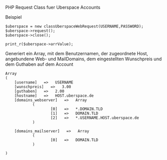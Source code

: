 PHP Request Class fuer Uberspace Accounts

Beispiel

	$uberspace = new classUberspaceWebRequest(USERNAME,PASSWORD);
	$uberspace->request();
	$uberspace->close();

	print_r($uberspace->arrValue);

	
Generiert ein Array, mit dem Benutzernamen, der zugeordnete Host, angebundene Web- und MailDomains, dem eingestellten Wunschpreis und dem Guthaben auf dem Account

	Array
	(
        [username]   =>   USERNAME
        [wunschpreis]   =>   3.00
        [guthaben]   =>   2.00
        [hostname]   =>   HOST.uberspace.de
        [domains_webserver]   =>   Array
                (
                        [0]   =>   *.DOMAIN.TLD
                        [1]   =>   DOMAIN.TLD
                        [2]   =>   *.USERNAME.HOST.uberspace.de
                )

        [domains_mailserver]   =>   Array
                (
                        [0]   =>   DOMAIN.TLD
                )

	)